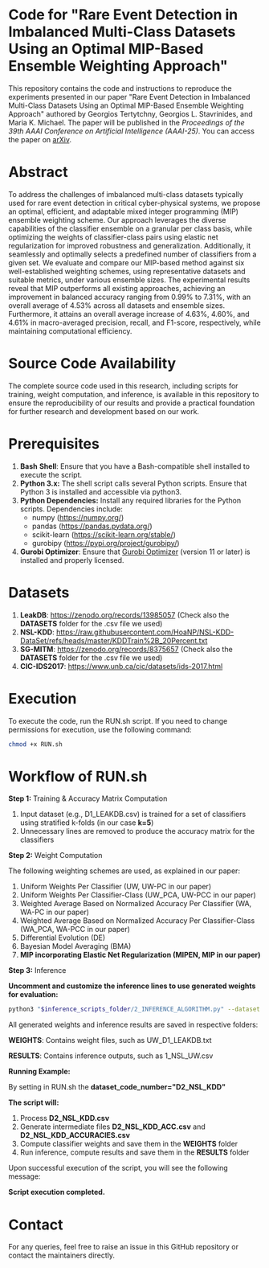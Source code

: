 # Code for "Rare Event Detection in Imbalanced Multi-Class Datasets Using an Optimal MIP-Based Ensemble Weighting Approach"
This repository contains the code and instructions to reproduce the experiments presented in our paper "Rare Event Detection in Imbalanced Multi-Class Datasets Using an Optimal MIP-Based Ensemble Weighting Approach" authored by Georgios Tertytchny, Georgios L. Stavrinides, and Maria K. Michael. 
The paper will be published in the *Proceedings of the 39th AAAI Conference on Artificial Intelligence (AAAI-25)*. 
You can access the paper on [arXiv](https://arxiv.org/abs/2412.13439).

# Abstract
To address the challenges of imbalanced multi-class datasets typically used for rare event detection in critical cyber-physical systems, we propose an optimal, efficient, and adaptable mixed integer programming (MIP) ensemble weighting scheme. Our approach leverages the diverse capabilities of the classifier ensemble on a granular per class basis, while optimizing the weights of classifier-class pairs using elastic net regularization for improved robustness and generalization. Additionally, it seamlessly and optimally selects a predefined number of classifiers from a given set. We evaluate and compare our MIP-based method against six well-established weighting schemes, using representative datasets and suitable metrics, under various ensemble sizes. The experimental results reveal that MIP outperforms all existing approaches, achieving an improvement in balanced accuracy ranging from 0.99% to 7.31%, with an overall average of 4.53% across all datasets and ensemble sizes. Furthermore, it attains an overall average increase of 4.63%, 4.60%, and 4.61% in macro-averaged precision, recall, and F1-score, respectively, while maintaining computational efficiency.

# Source Code Availability
The complete source code used in this research, including scripts for training, weight computation, and inference, is available in this repository to ensure the reproducibility of our results and provide a practical foundation for further research and development based on our work.

# Prerequisites
1. **Bash** **Shell**: Ensure that you have a Bash-compatible shell installed to execute the script.
2. **Python 3.x:** The shell script calls several Python scripts. Ensure that Python 3 is installed and accessible via python3.
3. **Python Dependencies:** Install any required libraries for the Python scripts. Dependencies include:
   - numpy (https://numpy.org/)
   - pandas (https://pandas.pydata.org/)
   - scikit-learn (https://scikit-learn.org/stable/)
   - gurobipy (https://pypi.org/project/gurobipy/) 
4. **Gurobi Optimizer**: Ensure that [Gurobi Optimizer](https://www.gurobi.com) (version 11 or later) is installed and properly licensed.

# Datasets
1. **LeakDB**: https://zenodo.org/records/13985057 (Check also the **DATASETS** folder for the .csv file we used)
2. **NSL-KDD**: https://raw.githubusercontent.com/HoaNP/NSL-KDD-DataSet/refs/heads/master/KDDTrain%2B_20Percent.txt
3. **SG-MITM**: https://zenodo.org/records/8375657 (Check also the **DATASETS** folder for the .csv file we used)
4. **CIC-IDS2017**: https://www.unb.ca/cic/datasets/ids-2017.html

# Execution
To execute the code, run the RUN.sh script. If you need to change permissions for execution, use the following command:

```bash
chmod +x RUN.sh
```

# Workflow of RUN.sh
**Step 1:** Training & Accuracy Matrix Computation
1. Input dataset (e.g., D1_LEAKDB.csv) is trained for a set of classifiers using stratified k-folds (in our case **k=5**)
2. Unnecessary lines are removed to produce the accuracy matrix for the classifiers

**Step 2:** Weight Computation

The following weighting schemes are used, as explained in our paper:
1.   Uniform Weights Per Classifier (UW, UW-PC in our paper)
2.   Uniform Weights Per Classifier-Class (UW_PCA, UW-PCC in our paper)
3.   Weighted Average Based on Normalized Accuracy Per Classifier (WA, WA-PC in our paper)
4.   Weighted Average Based on Normalized Accuracy Per Classifier-Class (WA_PCA, WA-PCC in our paper)
5.   Differential Evolution (DE)
6.   Bayesian Model Averaging (BMA)
7.   **MIP incorporating Elastic Net Regularization (MIPEN, MIP in our paper)**

**Step 3:** Inference

**Uncomment and customize the inference lines to use generated weights for evaluation:**

```bash
python3 "$inference_scripts_folder/2_INFERENCE_ALGORITHM.py" --dataset $input_file --weights 0.12,0.12,... --output "$results_folder/1_NSL_UW.csv"
```

All generated weights and inference results are saved in respective folders:

**WEIGHTS**: Contains weight files, such as UW_D1_LEAKDB.txt

**RESULTS**: Contains inference outputs, such as 1_NSL_UW.csv

**Running Example:**

By setting in RUN.sh the **dataset_code_number="D2_NSL_KDD"**

**The script will:**
1. Process **D2_NSL_KDD.csv**
2. Generate intermediate files **D2_NSL_KDD_ACC.csv** and **D2_NSL_KDD_ACCURACIES.csv**
3. Compute classifier weights and save them in the **WEIGHTS** folder
4. Run inference, compute results and save them in the **RESULTS** folder

Upon successful execution of the script, you will see the following message:

**Script execution completed.**

# Contact
For any queries, feel free to raise an issue in this GitHub repository or contact the maintainers directly.
